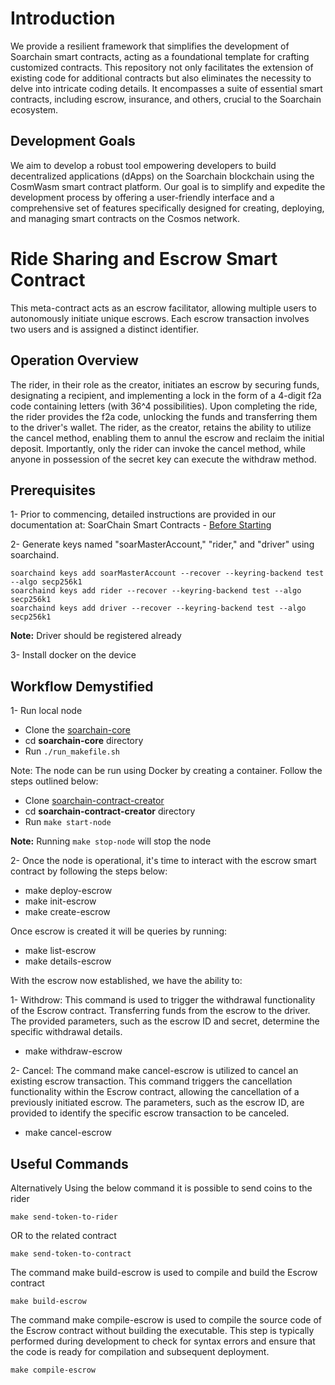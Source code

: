 
# Introduction

We provide a resilient framework that simplifies the development of Soarchain smart contracts, acting as a foundational template for crafting customized contracts. This repository not only facilitates the extension of existing code for additional contracts but also eliminates the necessity to delve into intricate coding details. It encompasses a suite of essential smart contracts, including escrow, insurance, and others, crucial to the Soarchain ecosystem.

## Development Goals

We aim to develop a robust tool empowering developers to build decentralized applications (dApps) on the Soarchain blockchain using the CosmWasm smart contract platform. Our goal is to simplify and expedite the development process by offering a user-friendly interface and a comprehensive set of features specifically designed for creating, deploying, and managing smart contracts on the Cosmos network.

# Ride Sharing and Escrow Smart Contract

This meta-contract acts as an escrow facilitator, allowing multiple users to autonomously initiate unique escrows. Each escrow transaction involves two users and is assigned a distinct identifier.

## Operation Overview

The rider, in their role as the creator, initiates an escrow by securing funds, designating a recipient, and implementing a lock in the form of a 4-digit f2a code containing letters (with 36^4 possibilities). Upon completing the ride, the rider provides the f2a code, unlocking the funds and transferring them to the driver's wallet. The rider, as the creator, retains the ability to utilize the cancel method, enabling them to annul the escrow and reclaim the initial deposit. Importantly, only the rider can invoke the cancel method, while anyone in possession of the secret key can execute the withdraw method.

## Prerequisites

1- Prior to commencing, detailed instructions are provided in our documentation at:
SoarChain Smart Contracts - [Before Starting](https://docs.soarchain.com/smart%20contracts/before-Starting)

2- Generate keys named "soarMasterAccount," "rider," and "driver" using soarchaind.

```
soarchaind keys add soarMasterAccount --recover --keyring-backend test --algo secp256k1
soarchaind keys add rider --recover --keyring-backend test --algo secp256k1
soarchaind keys add driver --recover --keyring-backend test --algo secp256k1
```

**Note:** Driver should be registered already

3- Install docker on the device


## Workflow Demystified

1- Run local node

* Clone the [soarchain-core](https://github.com/soar-robotics/soarchain-core)
* cd **soarchain-core** directory
* Run  ```./run_makefile.sh```

Note: The node can be run using Docker by creating a container. Follow the steps outlined below:

* Clone [soarchain-contract-creator](https://github.com/soar-robotics/soarchain-contract-creator.git)
* cd **soarchain-contract-creator** directory
* Run ```make start-node```

**Note:** Running ```make stop-node``` will stop the node

2- Once the node is operational, it's time to interact with the escrow smart contract by following the steps below:


* make deploy-escrow
* make init-escrow
* make create-escrow

Once escrow is created it will be queries by running:

* make list-escrow
* make details-escrow

With the escrow now established, we have the ability to:

1- Withdrow: This command is used to trigger the withdrawal functionality of the Escrow contract. Transferring funds from the escrow to the driver. The provided parameters, such as the escrow ID and secret, determine the specific withdrawal details.

* make withdraw-escrow

2- Cancel: The command make cancel-escrow is utilized to cancel an existing escrow transaction. This command triggers the cancellation functionality within the Escrow contract, allowing the cancellation of a previously initiated escrow. The parameters, such as the escrow ID, are provided to identify the specific escrow transaction to be canceled.

* make cancel-escrow

## Useful Commands

Alternatively Using the below command it is possible to send coins to the rider

``` make send-token-to-rider ```

OR to the related contract

``` make send-token-to-contract ```

The command make build-escrow is used to compile and build the Escrow contract

``` make build-escrow ```


The command make compile-escrow is used to compile the source code of the Escrow contract without building the executable. This step is typically performed during development to check for syntax errors and ensure that the code is ready for compilation and subsequent deployment.

``` make compile-escrow ```
